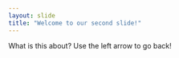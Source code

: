 ```yaml
---
layout: slide
title: "Welcome to our second slide!"
---
```

What is this about?
Use the left arrow to go back!

